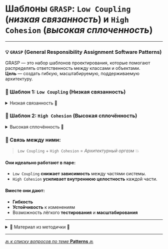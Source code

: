 # Шаблоны `GRASP`: `Low Coupling` (_низкая связанность_) и `High Cohesion` (_высокая сплоченность_)

---
### 💡 `GRASP` (General Responsibility Assignment Software Patterns)

GRASP — это набор шаблонов проектирования, которые помогают распределять ответственность между классами и объектами.  
**Цель** — создать гибкую, масштабируемую, поддерживаемую архитектуру.

### 🧩 Шаблон 1: `Low Coupling` (Низкая связанность)

<details>
        <summary>Низкая связанность 🔽</summary>

🔍 **Суть:**  
Объекты/классы должны **минимально зависеть друг от друга**.  
Чем меньше связи — тем проще сопровождать, тестировать и переиспользовать код.

✅ **Принципы:**
* Изменения в одном классе не должны ломать другие.
* Лучше использовать интерфейсы, абстракции и инъекцию зависимостей.
* Разделяй и властвуй: не тащи лишние связи.

⚠️ **Противоположность**:    
Strong Coupling — когда классы плотно связаны и изменения тянут за собой каскад ошибок.

</details>


### 🧩 Шаблон 2: `High Cohesion` (Высокая сплочённость)
<details>
        <summary>Высокая сплочённость 🔽</summary>

🔍 **Суть:**  
Класс должен выполнять **конкретную и логически единую** задачу, фокусируясь на **одной** цели
— _как спецназ: чётко, быстро и по делу_.

✅ **Принципы:**
* Все методы и данные класса — **о чём-то одном**.
* Меньше "швейцарских ножей", больше точечных инструментов.
* Высокая сплоченность → **повышает читаемость и переиспользуемость** кода.

⚠️ **Противоположность**:  
Low Cohesion — когда класс делает всё подряд, _как дед на даче: и копает, и чинит, и варит самогон._
Ни за что не отвечает до конца.

</details>

### 🔄 Связь между ними:
> `Low Coupling` + `High Cohesion` = _Архитектурный оргазм_ 💥

#### Они идеально работают в паре:
* `Low Coupling` **снижает зависимость** между частями системы.
* `High Cohesion` **усиливает внутреннюю целостность** каждой части.

#### Вместе они дают:
* **Гибкость**
* **Устойчивость** к изменениям
* Возможность лёгкого **тестирования** и **масштабирования**

---

<details>
        <summary>📝 Материал из методички 🔽</summary>

```text
***** из методички *****

Low Coupling - части системы, которые изменяются вместе, должны находиться близко друг к другу. 
    Необходимо распределить ответственности между классами так, чтобы обеспечить минимальную связанность.
    
High Cohesion - если возвести Low Coupling в абсолют, то можно прийти к тому, чтобы разместить 
    всю функциональность в одном единственном классе. классы должны содержать связанную бизнес — логику. 
    В таком случае связей не будет вообще, но что-то тут явно не так, 
    ведь в этот класс попадет совершенно несвязанная между собой бизнес-логика. 
Принцип High Cohesion говорит следующее: части системы, которые изменяются параллельно, 
    должны иметь как можно меньше зависимостей друг на друга.

Low Coupling и High Cohesion представляют из себя два связанных между собой паттерна, 
рассматривать которые имеет смысл только вместе. 

Их суть: система должна состоять из слабо связанных классов, которые содержат связанную бизнес-логику. 
Соблюдение этих принципов позволяет удобно переиспользовать созданные классы, 
не теряя понимания о их зоне ответственности.
```
</details>

---

[🔙 _к списку вопросов по теме_ **Patterns** 🔙](/ITM/ITM07_Patterns/patterns.md)
